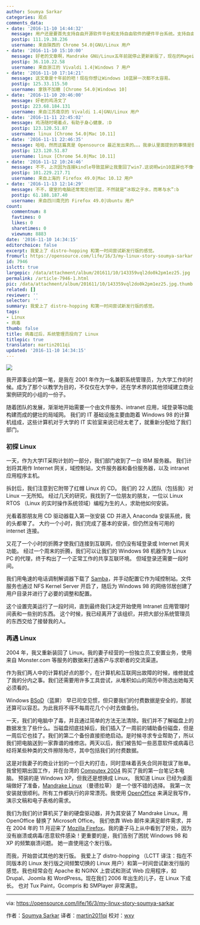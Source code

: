 ```yaml
---
author: Soumya Sarkar
categories: 观点
comments_data:
- date: '2016-11-10 14:44:32'
  message: 用户还是要首先支持自由开源软件平台和支持自由软件的硬件平台系统。支持自由开源软件就是争取自己失去的用户自由和权利！！！
  postip: 111.19.38.236
  username: 来自陕西的 Chrome 54.0|GNU/Linux 用户
- date: '2016-11-10 15:10:00'
  message: 好老的文章啊，Mandrake GNU/Linux五年前就停止更新新版了，现在的Mageia GNU/Linux是这个项目的继承者，我尝试过Mageia，原汁原味的法兰西风情，默认KDE桌面，很华丽、流畅、友善的发行版，可喜对中文支持不是很友好，需要比较多的折腾，有兴趣的同学可以加入他们的中文本地化项目~
  postip: 36.110.22.58
  username: 来自浙江的 Vivaldi 1.4|Windows 7 用户
- date: '2016-11-10 17:14:21'
  message: 这文章是十年前的吧！现在你想让Windows 10蓝屏一次都不太容易。
  postip: 125.33.115.50
  username: 拿铁不加糖 [Chrome 54.0|Windows 10]
- date: '2016-11-10 20:46:00'
  message: 好老的鸡汤文了
  postip: 223.68.184.131
  username: 来自江苏南京的 Vivaldi 1.4|GNU/Linux 用户
- date: '2016-11-11 22:45:02'
  message: 鸡汤随时喝着点，有助于身心健康，:D
  postip: 123.120.51.87
  username: linux [Chrome 54.0|Mac 10.11]
- date: '2016-11-11 22:46:35'
  message: 哈哈，然而这篇真是 Opensource 最近发出来的。。。我承认里面提到的事情是很古老了。。
  postip: 123.120.51.87
  username: linux [Chrome 54.0|Mac 10.11]
- date: '2016-11-12 10:24:46'
  message: 不不，上次因为连接kindle导致蓝屏让我重回了win7.这说明win10蓝屏也不像你说的那样不太容易。
  postip: 101.229.217.71
  username: 来自上海的 Firefox 49.0|Mac 10.12 用户
- date: '2016-11-13 12:14:29'
  message: 不不，寝室的电脑还常常见他们蓝，不然就是“冰取之于水，而寒与水”:b
  postip: 61.188.187.40
  username: 来自四川南充的 Firefox 49.0|Ubuntu 用户
count:
  commentnum: 8
  favtimes: 0
  likes: 0
  sharetimes: 0
  viewnum: 8883
date: '2016-11-10 14:34:15'
editorchoice: false
excerpt: 我爱上了 distro-hopping 和第一时间尝试新发行版的感觉。
fromurl: https://opensource.com/life/16/3/my-linux-story-soumya-sarkar
id: 7946
islctt: true
largepic: /data/attachment/album/201611/10/143359vql2do0k2pm1ez25.jpg
permalink: /article-7946-1.html
pic: /data/attachment/album/201611/10/143359vql2do0k2pm1ez25.jpg.thumb.jpg
related: []
reviewer: ''
selector: ''
summary: 我爱上了 distro-hopping 和第一时间尝试新发行版的感觉。
tags:
- Linux
- 病毒
thumb: false
title: 病毒过后，系统管理员投向了 Linux
titlepic: true
translator: martin2011qi
updated: '2016-11-10 14:34:15'
---
```


![](/data/attachment/album/201611/10/143359vql2do0k2pm1ez25.jpg)


我开源事业的第一笔，是我在 2001 年作为一名兼职系统管理员，为大学工作的时候。成为了那个以教学为目的，不仅仅在大学中，还在学术界的其他领域建立商业案例研究的小组的一份子。


随着团队的发展，渐渐地开始需要一个由文件服务、intranet 应用，域登录等功能构建而成的健壮的局域网。 我们的 IT 基础设施主要由跑着 Windows 98 的计算机组成，这些计算机对于大学的 IT 实验室来说已经太老了，就重新分配给了我们部门。


### 初探 Linux


一天，作为大学IT采购计划的一部分，我们部门收到了一台 IBM 服务器。 我们计划将其用作 Internet 网关，域控制站，文件服务器和备份服务器，以及 intranet 应用程序主机。


拆封后，我们注意到它附带了红帽 Linux 的 CD。 我们的 22 人团队（包括我）对 Linux 一无所知。 经过几天的研究，我找到了一位朋友的朋友，一位以 Linux RTOS （Linux 的实时操作系统领域）编程为生的人，求助他如何安装。


光看着那朋友用 CD 驱动器载入第一张安装 CD 并进入 Anaconda 安装系统，我的头都晕了。 大约一个小时，我们完成了基本的安装，但仍然没有可用的 internet 连接。


又花了一个小时的折腾才使我们连接到互联网，但仍没有域登录或 Internet 网关功能。 经过一个周末的折腾，我们可以让我们的 Windows 98 机器作为 Linux PC 的代理，终于构出了一个正常工作的共享互联环境。 但域登录还需要一段时间。


我们用龟速的电话调制解调器下载了 [Samba](https://www.samba.org/)，并手动配置它作为域控制站。文件服务也通过 NFS Kernel Server 开启了，随后为 Windows 98 的网络邻居创建了用户目录并进行了必要的调整和配置。


这个设置完美运行了一段时间，直到最终我们决定开始使用 Intranet 应用管理时间表和一些别的东西。 这个时候，我已经离开了该组织，并把大部分系统管理员的东西交给了接替我的人。


### 再遇 Linux


2004 年，我又重新装回了 Linux。我的妻子经营的一份独立员工安置业务，使用来自 Monster.com 等服务的数据来打通客户与求职者的交流渠道。


作为我们两人中的计算机好点的那个，在计算机和互联网出故障的时候，维修就成了我的分内之事。我们还需要用许多工具尝试，从堆积如山的简历中筛选出她每天必须看的。


Windows [BSoD](https://en.wikipedia.org/wiki/Blue_Screen_of_Death)（蓝屏） 早已司空见惯，但只要我们的付费数据是安全的，那就还算可以容忍。为此我将不得不每周花几个小时去做备份。


一天，我们的电脑中了毒，并且通过简单的方法无法清除。我们并不了解磁盘上的数据发生了些什么。当磁盘彻底挂掉后，我们插入了一周前的辅助备份磁盘，但是一周后它也挂了。我们的第二个备份直接拒绝启动。是时候寻求专业帮助了，所以我们把电脑送到一家靠谱的维修店。两天以后，我们被告知一些恶意软件或病毒已经将某些种类的文件擦除殆尽，其中包括我们的付费数据。


这是对我妻子的商业计划的一个巨大的打击，同时意味着丢失合同并耽误了账单。我曾短期出国工作，并在台湾的 [Computex 2004](https://en.wikipedia.org/wiki/Computex_Taipei) 购买了我的第一台笔记本电脑。 预装的是 Windows XP，但我还是想换成 Linux。 我知道 Linux 已经为桌面端做好了准备，[Mandrake Linux](https://en.wikipedia.org/wiki/Mandriva_Linux) （曼德拉草） 是一个很不错的选择。 我第一次安装就很顺利。所有工作都执行的非常漂亮。我使用 [OpenOffice](http://www.openoffice.org/) 来满足我写作，演示文稿和电子表格的需求。


我们为我们的计算机买了新的硬盘驱动器，并为其安装了 Mandrake Linux。用 OpenOffice 替换了 Microsoft Office。 我们依靠 Web 邮件来满足邮件需求，并在 2004 年的 11 月迎来了 [Mozilla Firefox](https://www.mozilla.org/en-US/firefox/new/)。我的妻子马上从中看到了好处，因为没有崩溃或病毒/恶意软件感染！更重要的是，我们告别了困扰 Windows 98 和 XP 的频繁崩溃问题。 她一直使用这个发行版。


而我，开始尝试其他的发行版。 我爱上了 distro-hopping （LCTT 译注：指在不同版本的 Linux 发行版之间频繁切换的 Linux 用户）和第一时间尝试新发行版的感觉。我也经常会在 Apache 和 NGINX 上尝试和测试 Web 应用程序，如 Drupal、Joomla 和 WordPress。现在我们 2006 年出生的儿子，在 Linux 下成长。 也对 Tux Paint，Gcompris 和 SMPlayer 非常满意。




---


via: <https://opensource.com/life/16/3/my-linux-story-soumya-sarkar>


作者：[Soumya Sarkar](https://opensource.com/users/ssarkarhyd) 译者：[martin2011qi](https://github.com/martin2011qi) 校对：[wxy](https://github.com/wxy)